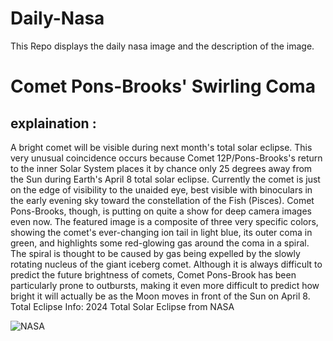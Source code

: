# Daily-Nasa

This Repo displays the daily nasa image and the description of the image.

<!--NASA-->
# Comet Pons-Brooks' Swirling Coma
## explaination :

A bright comet will be visible during next month's total solar eclipse.  This very unusual coincidence occurs because Comet 12P/Pons-Brooks's return to the inner Solar System places it by chance only 25 degrees away from the Sun during Earth's April 8 total solar eclipse.  Currently the comet is just on the edge of visibility to the unaided eye, best visible with binoculars in the early evening sky toward the constellation of the Fish (Pisces). Comet Pons-Brooks, though, is putting on quite a show for deep camera images even now.  The featured image is a composite of three very specific colors, showing the comet's ever-changing ion tail in light blue, its outer coma in green, and highlights some red-glowing gas around the coma in a spiral. The spiral is thought to be caused by gas being expelled by the slowly rotating nucleus of the giant iceberg comet. Although it is always difficult to predict the future brightness of comets, Comet Pons-Brook has been particularly prone to outbursts, making it even more difficult to predict how bright it will actually be as the Moon moves in front of the Sun on April 8.   Total Eclipse Info: 2024 Total Solar Eclipse from NASA

![NASA](https://apod.nasa.gov/apod/image/2403/CometPonsBrook_Vallestad_960.jpg)
<!--/NASA-->